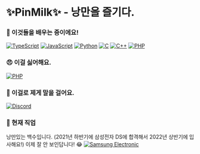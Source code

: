 # ✨PinMilk✨ - 낭만을 즐기다.

### 🌱 이것들을 배우는 중이에요!
[![TypeScript](https://img.shields.io/badge/Typescript-informational)](https://www.typescriptlang.org/)
[![JavaScript](https://img.shields.io/badge/JavaScript-f0db4f)](https://www.ecma-international.org/ecma-262/)
[![Python](https://img.shields.io/badge/Python-blue)](https://www.python.org/)
[![C](https://img.shields.io/badge/C-blue)](https://en.wikipedia.org/wiki/C_(programming_language))
[![C++](https://img.shields.io/badge/C++-blue)](https://www.cplusplus.com/)
[![PHP](https://img.shields.io/badge/PHP-critical)](https://www.php.net/)

### 😠 이걸 싫어해요.
[![PHP](https://img.shields.io/badge/PHP-critical)](https://www.php.net/)

### 💬 이걸로 제게 말을 걸어요.
[![Discord](https://img.shields.io/badge/Discord-@%ED%95%80%EB%B0%80%ED%81%AC-white?style=social&logo=discord)](https://discord.com/)

### 🏢 현재 직업
낭만있는 백수입니다.
(2021년 하반기에 삼성전자 DS에 합격해서 2022년 상반기에 입사해요!)
이제 잘 안 보인답니다! 😂
[![Samsung Electronic](https://img.shields.io/badge/Samsung%20Electronics-informational?logo=samsung)](https://www.samsung.com/sec/)


<!--
**PinMIlk/pinmilk** is a ✨ _special_ ✨ repository because its `README.md` (this file) appears on your GitHub profile.

Here are some ideas to get you started:

- 🔭 I’m currently working on ...
- 🌱 I’m currently learning ...
- 👯 I’m looking to collaborate on ...
- 🤔 I’m looking for help with ...
- 💬 Ask me about ...
- 📫 How to reach me: ...
- 😄 Pronouns: ...
- ⚡ Fun fact: ...
-->
